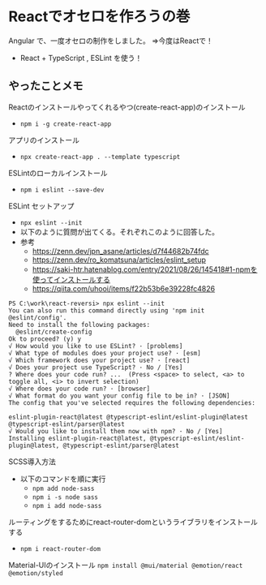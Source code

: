 # Reactでオセロを作ろうの巻

Angular で、一度オセロの制作をしました。
⇒今度はReactで！

- React + TypeScript , ESLint を使う！

## やったことメモ

Reactのインストールやってくれるやつ(create-react-app)のインストール
- `npm i -g create-react-app`

アプリのインストール
- `npx create-react-app . --template typescript`

ESLintのローカルインストール
- `npm i eslint --save-dev`

ESLint セットアップ
- `npx eslint --init`
- 以下のように質問が出てくる。それぞれこのように回答した。
- 参考
  - https://zenn.dev/jpn_asane/articles/d7f44682b74fdc
  - https://zenn.dev/ro_komatsuna/articles/eslint_setup
  - https://saki-htr.hatenablog.com/entry/2021/08/26/145418#1-npmを使ってインストールする
  - https://qiita.com/uhooi/items/f22b53b6e39228fc4826

```
PS C:\work\react-reversi> npx eslint --init
You can also run this command directly using 'npm init @eslint/config'.
Need to install the following packages:
  @eslint/create-config
Ok to proceed? (y) y
√ How would you like to use ESLint? · [problems]
√ What type of modules does your project use? · [esm]
√ Which framework does your project use? · [react]
√ Does your project use TypeScript? · No / [Yes]
? Where does your code run? ...  (Press <space> to select, <a> to toggle all, <i> to invert selection)
√ Where does your code run? · [browser]
√ What format do you want your config file to be in? · [JSON]
The config that you've selected requires the following dependencies:

eslint-plugin-react@latest @typescript-eslint/eslint-plugin@latest @typescript-eslint/parser@latest
√ Would you like to install them now with npm? · No / [Yes]
Installing eslint-plugin-react@latest, @typescript-eslint/eslint-plugin@latest, @typescript-eslint/parser@latest
```

SCSS導入方法
- 以下のコマンドを順に実行
  - `npm add node-sass`
  - `npm i -s node sass`
  - `npm i add node-sass`

ルーティングをするためにreact-router-domというライブラリをインストールする
- `npm i react-router-dom`

Material-UIのインストール
`npm install @mui/material @emotion/react @emotion/styled`
